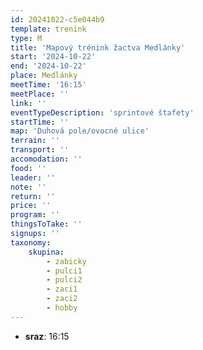 ```yaml
---
id: 20241022-c5e044b9
template: trenink
type: M
title: 'Mapový trénink žactva Medlánky'
start: '2024-10-22'
end: '2024-10-22'
place: Medlánky
meetTime: '16:15'
meetPlace: ''
link: ''
eventTypeDescription: 'sprintové štafety'
startTime: ''
map: 'Duhová pole/ovocné ulice'
terrain: ''
transport: ''
accomodation: ''
food: ''
leader: ''
note: ''
return: ''
price: ''
program: ''
thingsToTake: ''
signups: ''
taxonomy:
    skupina:
        - zabicky
        - pulci1
        - pulci2
        - zaci1
        - zaci2
        - hobby
---
```


* **sraz**: 16:15
